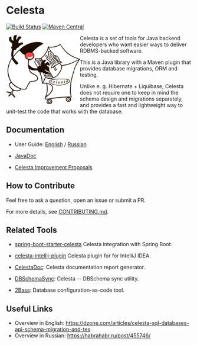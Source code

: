 # Celesta

[![Build Status](https://ci.corchestra.ru/buildStatus/icon?job=celesta/dev)](https://ci.corchestra.ru/job/celesta/job/dev/)
[![Maven Central](https://maven-badges.herokuapp.com/maven-central/ru.curs/celesta-parent/badge.svg)](https://maven-badges.herokuapp.com/maven-central/ru.curs/celesta-parent)

<img align="left" src="celesta_duke.png" width="200px">

Celesta is a set of tools for Java backend developers who want easier ways to deliver RDBMS-backed software. 

This is a Java library with a Maven plugin that provides database migrations, ORM and testing. 

Unlike e. g. Hibernate + Liquibase, Celesta does not require one to keep in mind the schema design and migrations separately, and provides a fast and lightweight way to unit-test the code that works with the database.

## Documentation

* User Guide: [English](https://courseorchestra.github.io/celesta/en) / [Russian](https://courseorchestra.github.io/celesta/ru)

* [JavaDoc](https://courseorchestra.github.io/celesta/apidocs)

* [Celesta Improvement Proposals](https://courseorchestra.github.io/cip/)

## How to Contribute

Feel free to ask a question, open an issue or submit a PR.

For more details, see [CONTRIBUTING.md](CONTRIBUTING.md).

## Related Tools

* [spring-boot-starter-celesta](https://github.com/CourseOrchestra/spring-boot-starter-celesta) Celesta integration with Spring Boot.

* [celesta-intellij-plugin](https://github.com/CourseOrchestra/celesta-intellij-plugin) Celesta plugin for for IntelliJ IDEA.

* [CelestaDoc](https://github.com/CourseOrchestra/celestadoc): Celesta documentation report generator.	

* [DBSchemaSync](https://github.com/CourseOrchestra/dbschemasync): Celesta -- DBSchema sync utility.

* [2Bass](https://github.com/CourseOrchestra/2bass): Database configuration-as-code tool.


## Useful Links

* Overview in English: https://dzone.com/articles/celesta-sql-databases-api-schema-migration-and-tes
* Overview in Russian: https://habrahabr.ru/post/455746/
